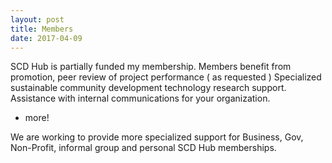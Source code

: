 ```yaml
---
layout: post
title: Members
date: 2017-04-09
---
```


SCD Hub is partially funded my membership. 
Members benefit from promotion, peer review of project performance ( as requested )
Specialized sustainable community development technology research support.
Assistance with internal communications for your organization.
- more! 

We are working to provide more specialized support for Business, Gov, 
Non-Profit, informal group and personal SCD Hub memberships.